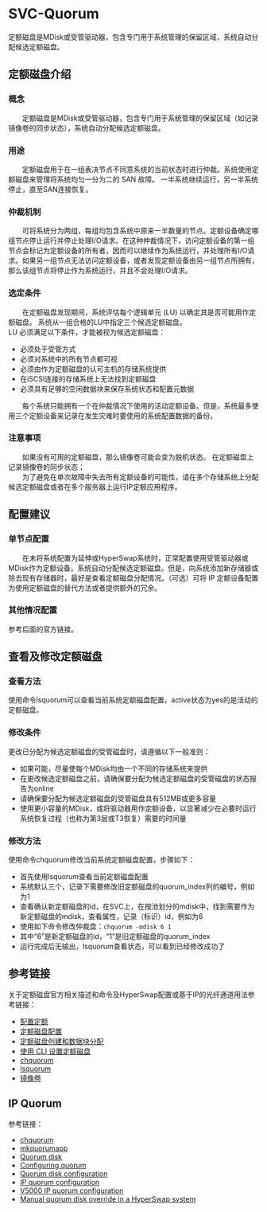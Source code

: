 # SVC-Quorum
定额磁盘是MDisk或受管驱动器，包含专门用于系统管理的保留区域，系统自动分配候选定额磁盘。
## 定额磁盘介绍
### 概念
&#8195;&#8195;定额磁盘是MDisk或受管驱动器，包含专门用于系统管理的保留区域（如记录镜像卷的同步状态），系统自动分配候选定额磁盘。
### 用途
&#8195;&#8195;定额磁盘用于在一组表决节点不同意系统的当前状态时进行仲裁。系统使用定额磁盘来管理将系统均匀一分为二的 SAN 故障。 一半系统继续运行，另一半系统停止，直至SAN连接恢复。
### 仲裁机制
&#8195;&#8195;可将系统分为两组，每组均包含系统中原来一半数量的节点。定额设备确定哪组节点停止运行并停止处理I/O请求。在这种仲裁情况下，访问定额设备的第一组节点会标记为定额设备的所有者，因而可以继续作为系统运行，并处理所有I/O请求。如果另一组节点无法访问定额设备，或者发现定额设备由另一组节点所拥有，那么该组节点将停止作为系统运行，并且不会处理I/O请求。
### 选定条件
&#8195;&#8195;在定额磁盘发现期间，系统评估每个逻辑单元 (LU) 以确定其是否可能用作定额磁盘。 系统从一组合格的LU中指定三个候选定额磁盘。     
LU 必须满足以下条件，才能被视为候选定额磁盘：
- 必须处于受管方式
- 必须对系统中的所有节点都可视
- 必须由作为定额磁盘的认可主机的存储系统提供
- 在iSCSI连接的存储系统上无法找到定额磁盘
- 必须具有足够的空闲数据块来保存系统状态和配置元数据

&#8195;&#8195;每个系统只能拥有一个在仲裁情况下使用的活动定额设备。但是，系统最多使用三个定额设备来记录在发生灾难时要使用的系统配置数据的备份。
### 注意事项
&#8195;&#8195;如果没有可用的定额磁盘，那么镜像卷可能会变为脱机状态。 在定额磁盘上记录镜像卷的同步状态；     
&#8195;&#8195;为了避免在单次故障中失去所有定额设备的可能性，请在多个存储系统上分配候选定额磁盘或者在多个服务器上运行IP定额应用程序。
## 配置建议
### 单节点配置
&#8195;&#8195;在未将系统配置为延伸或HyperSwap系统时，正常配置使用受管驱动器或MDisk作为定额设备。系统自动分配候选定额磁盘。但是，向系统添加新存储器或除去现有存储器时，最好是查看定额磁盘分配情况。（可选）可将 IP 定额设备配置为使用定额磁盘的替代方法或者提供额外的冗余。
### 其他情况配置
参考后面的官方链接。
## 查看及修改定额磁盘
### 查看方法
使用命令lsquorum可以查看当前系统定额磁盘配置，active状态为yes的是活动的定额磁盘。
### 修改条件
更改已分配为候选定额磁盘的受管磁盘时，请遵循以下一般准则：
- 如果可能，尽量使每个MDisk均由一个不同的存储系统来提供
- 在更改候选定额磁盘之前，请确保要分配为候选定额磁盘的受管磁盘的状态报告为online
- 请确保要分配为候选定额磁盘的受管磁盘具有512MB或更多容量
- 使用更小容量的MDisk，或将驱动器用作定额设备，以显著减少在必要时运行系统恢复过程（也称为第3层或T3恢复）需要的时间量

### 修改方法
使用命令chquorum修改当前系统定额磁盘配置，步骤如下：
- 首先使用lsquorum查看当前定额磁盘配置
- 系统默认三个，记录下需要修改旧定额磁盘的quorum_index列的编号，例如为1
- 查看确认新定额磁盘的id，在SVC上，在按池划分的mdisk中，找到需要作为新定额磁盘的mdisk，查看属性，记录（标识）id，例如为6
- 使用如下命令修改仲裁盘：`chquorum -mdisk 6 1`
- 其中“6”是新定额磁盘的id，“1”是旧定额磁盘的quorum_index
- 运行完成后无输出，lsquorum查看状态，可以看到已经修改成功了

## 参考链接
关于定额磁盘官方相关描述和命令及HyperSwap配置或基于IP的光纤通道用法参考链接：
- [配置定额](https://www.ibm.com/support/knowledgecenter/zh/STPVGU_8.3.1/com.ibm.storage.svc.console.831.doc/svc_quorumoverview.html)
- [定额磁盘配置](https://www.ibm.com/support/knowledgecenter/zh/STPVGU_8.3.1/com.ibm.storage.svc.console.831.doc/svc_scsiquorumdiskovr_1bchni.html)
- [定额磁盘创建和数据块分配](https://www.ibm.com/support/knowledgecenter/zh/STPVGU_8.3.1/com.ibm.storage.svc.console.831.doc/svc_quorumdisksupportreq_293lei.html)
- [使用 CLI 设置定额磁盘](https://www.ibm.com/support/knowledgecenter/zh/STPVGU_8.3.1/com.ibm.storage.svc.console.831.doc/svc_setquorumdisksmdisks_cli_05151600.html)
- [chquorum](https://www.ibm.com/support/knowledgecenter/zh/STPVGU_8.3.1/com.ibm.storage.svc.console.831.doc/svc_chquorum.html)
- [lsquorum ](https://www.ibm.com/support/knowledgecenter/zh/STPVGU_8.3.1/com.ibm.storage.svc.console.831.doc/svc_lsquorum_03301100.html)
- [镜像卷](https://www.ibm.com/support/knowledgecenter/zh/STPVGU_8.3.1/com.ibm.storage.svc.console.831.doc/svc_vdiskmirroring_3r7ceb.html)

## IP Quorum
参考链接：
- [chquorum](https://www.ibm.com/docs/en/flashsystem-7x00/8.4.x?topic=csc-chquorum)
- [mkquorumapp](https://www.ibm.com/docs/en/flashsystem-9x00/8.4.x?topic=csc-mkquorumapp-2)
- [Quorum disk](https://www.ibm.com/docs/en/spectrumvirtualsoftw/7.8.1?topic=details-quorum-disk)
- [Configuring quorum](https://www.ibm.com/docs/en/flashsystem-9x00/8.3.x?topic=details-configuring-quorum)
- [Quorum disk configuration](https://www.ibm.com/docs/en/spectrumvirtualsoftw/7.8.1?topic=disk-quorum-configuration)
- [IP quorum configuration](https://www.ibm.com/docs/en/spectrumvirtualsoftw/7.8.1?topic=disk-ip-quorum-configuration)
- [V5000 IP quorum configuration](https://www.ibm.com/docs/en/flashsystem-5x00/8.1.x?topic=disk-ip-quorum-configuration)
- [Manual quorum disk override in a HyperSwap system](https://www.ibm.com/docs/en/spectrumvirtualsoftw/7.8.1?topic=disk-manual-quorum-override-in-hyperswap-system)